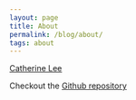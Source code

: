 ```yaml
---
layout: page
title: About
permalink: /blog/about/
tags: about
---
```


[Catherine Lee](catherinelee274.github.io)

Checkout the [Github repository](https://github.com/catherinelee274)
